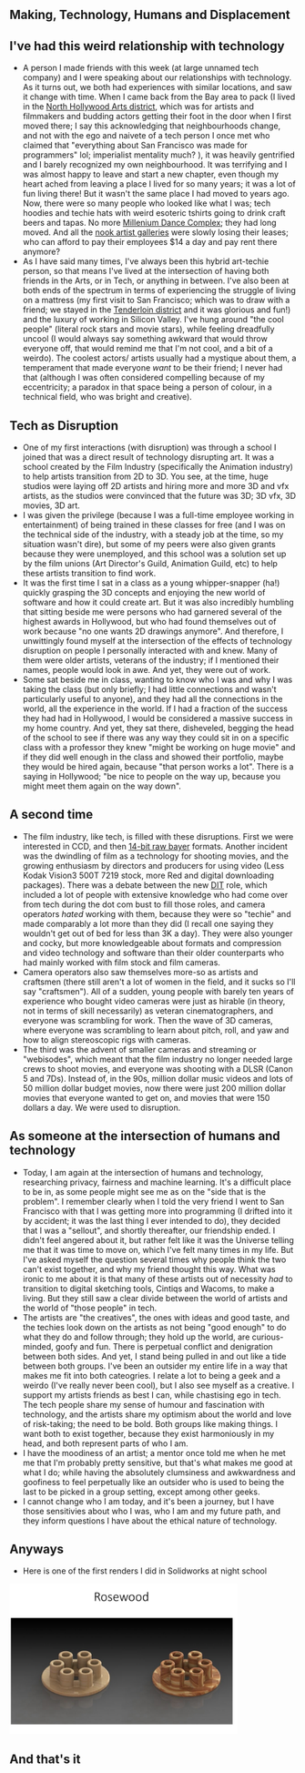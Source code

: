 ## Making, Technology, Humans and Displacement

## I've had this weird relationship with technology
- A person I made friends with this week (at large unnamed tech company) and I were speaking about our relationships with
  technology. As it turns out, we both had experiences with similar locations, and saw it change with time. When I came
  back from the Bay area to pack (I lived in the [North Hollywood Arts district](https://en.wikipedia.org/wiki/NoHo_Arts_District,_Los_Angeles), which was for artists and filmmakers and
  budding actors getting their foot in the door when I first moved there; I say this acknowledging that neighbourhoods change, and not with the ego and naivete of a tech person I once met who claimed that "everything about San Francisco was made for programmers" lol; imperialist mentality much? ), it was heavily gentrified and I barely recognized
  my own neighbourhood. It was terrifying and I was almost happy to leave and start a new chapter, even though my heart ached from leaving a place I lived for so many years; it was a lot of fun living there! But it wasn't the same place I had moved to years ago. Now, there were so many
  people who looked like what I was; tech hoodies and techie hats with weird esoteric tshirts going to drink craft beers and tapas. No more [Millenium Dance Complex](https://en.wikipedia.org/wiki/The_Millennium_Dance_Complex); they had long moved. And all the [nook artist galleries](https://culturela.org/cultural-centers/lankershim-arts-center/)
  were slowly losing their leases; who can afford to pay their employees $14 a day and pay rent there anymore?
- As I have said many times, I've always been this hybrid art-techie person, so that means I've lived at the intersection
  of having both friends in the Arts, or in Tech, or anything in between. I've also been at both ends of the spectrum in
  terms of experiencing the struggle of living on a mattress (my first visit to San Francisco; which was to draw with a 
  friend; we stayed in the [Tenderloin district](https://en.wikipedia.org/wiki/Tenderloin,_San_Francisco) and it was glorious and fun!) and the luxury of working in Silicon Valley. I've hung around "the cool people" (literal rock stars and movie stars), while feeling dreadfully uncool (I would always say something awkward that would throw everyone off, that would remind me that I'm not cool, and a bit of a weirdo). The coolest actors/ artists usually had a mystique about them, a temperament that made everyone *want* to be their friend; I never had that (although I was often considered compelling because of my eccentricity; a paradox in that space being a person of colour, in a technical field, who was bright and creative).
  
## Tech as Disruption
- One of my first interactions (with disruption) was through a school I joined that was a direct result of technology disrupting
  art. It was a school created by the Film Industry (specifically the Animation industry) to help artists transition
  from 2D to 3D. You see, at the time, huge studios were laying off 2D artists and hiring more and more 3D and vfx artists,
  as the studios were convinced that the future was 3D; 3D vfx, 3D movies, 3D art.
- I was given the privilege (because I was a full-time employee working in entertainment) of being trained in these
  classes for free (and I was on the technical side of the industry, with a steady job at the time, so my situation wasn't dire), but some of my peers were also given grants because they were unemployed, and this school was a solution
  set up by the film unions (Art Director's Guild, Animation Guild, etc) to help these artists transition to find work.
- It was the first time I sat in a class as a young whipper-snapper (ha!) quickly grasping the 3D concepts and enjoying
  the new world of software and how it could create art. But it was also incredibly humbling that sitting beside me
  were persons who had garnered several of the highest awards in Hollywood, but who had found themselves out of work
  because "no one wants 2D drawings anymore". And therefore, I unwittingly found myself at the intersection of the effects
  of technology disruption on people I personally interacted with and knew. Many of them were older artists, veterans of
  the industry; if I mentioned their names, people would look in awe. And yet, they were out of work.
- Some sat beside me in class, wanting to know who I was and why I was taking the class (but only briefly; I had little 
  connections and wasn't particularly useful to anyone), and they had all the connections
  in the world, all the experience in the world. If I had a fraction of the success they had had in Hollywood, I would be
  considered a massive success in my home country. And yet, they sat there, disheveled, begging the head of the school
  to see if there was any way they could sit in on a specific class with a professor they knew "might be working on huge movie" and 
  if they did well enough in the class and showed their portfolio, maybe they would be hired again, because "that person
  works a lot". There is a saying in Hollywood; "be nice to people on the way up, because you might meet them again on the way down".
  
## A second time
- The film industry, like tech, is filled with these disruptions. First we were interested in CCD, and then [14-bit raw bayer](https://en.wikipedia.org/wiki/Bayer_filter) formats. Another incident was the dwindling of film as a technology
  for shooting movies, and the growing enthusiasm by directors and producers for using video (Less Kodak Vision3 500T 7219 stock, more Red and digital downloading packages). There was a debate between the new [DIT](https://en.wikipedia.org/wiki/Digital_imaging_technician) role, which included a lot of people with extensive knowledge who had come over from tech during the dot com bust to fill those roles, and camera operators *hated* working with them, because they were so "techie" and made comparably a lot more than they did (I recall one saying they wouldn't get out of bed for less than 3K a day). They were also younger and cocky, but more knowledgeable about formats and compression and video technology and software than their older counterparts who had mainly worked with film stock and film cameras.
- Camera operators also saw themselves more-so as artists and craftsmen (there still aren't a lot of women in the field, and it sucks so I'll say "craftsmen"). All of a sudden, young
  people with barely ten years of experience who bought video cameras were just as hirable (in theory, not in terms of skill
  necessarily) as veteran cinematographers, and everyone was scrambling for work. Then the wave of 3D cameras, where everyone was scrambling to learn about pitch, roll, and yaw and how to align stereoscopic rigs with cameras. 
- The third was the advent of smaller cameras
  and streaming or "webisodes", which meant that the film industry no longer needed large crews to shoot movies, and everyone was shooting with a DLSR (Canon 5 and 7Ds). Instead
  of, in the 90s, million dollar music videos and lots of 50 million dollar budget movies, now there were just 200 million
  dollar movies that everyone wanted to get on, and movies that were 150 dollars a day. We were used to disruption.
  
## As someone at the intersection of humans and technology
- Today, I am again at the intersection of humans and technology, researching privacy, fairness and machine learning. 
  It's a difficult place to be in, as some people might see me as on the "side that is the problem". I remember clearly
  when I told the very friend I went to San Francisco with that I was getting more into programming 
  (I drifted into it by accident; it was the last thing I ever intended to do), they decided that
  I was a "sellout", and shortly thereafter, our friendship ended. I didn't feel angered about it, but rather felt like it was the Universe telling me that it was time to move on, which I've felt many times in my life. But I've asked myself the question several times why people think the two can't exist together, and why my friend thought this way.
  What was ironic to me about it is that many of these artists out of necessity *had* to transition to digital sketching
  tools, Cintiqs and Wacoms, to make a living. But they still saw a clear divide between the world of artists and the 
  world of "those people" in tech. 
- The artists are "the creatives", the ones with ideas and good taste, and the techies look down on the artists as not being "good enough"
  to do what they do and follow through; they hold up the world, are curious-minded, goofy and fun. There is perpetual conflict and denigration between both sides. And yet, I stand being pulled 
  in and out like a tide between both groups. I've been an outsider my entire life in a way that makes me fit into both cateogries. I relate a lot to being a geek and a weirdo (I've really never been cool), but I also see myself as a creative. I support my artists friends as best I can, while chastising ego in 
  tech. The tech people share my sense of humour and fascination with technology, and the artists share my optimism about the world and love of risk-taking; the need to be bold. Both groups like making things. I want both to exist together, because they exist harmoniously in my head, and both represent parts of who I am.
- I have the moodiness of an artist; a mentor once told me when he met me that I'm probably pretty sensitive, but that's
  what makes me good at what I do; while having the absolutely clumsiness and awkwardness and goofiness to feel perpetually
  like an outsider who is used to being the last to be picked in a group setting, except among other geeks.
- I cannot change who I am today, and it's been a journey, but I have those sensitivies about who I was, who I am and
  my future path, and they inform questions I have about the ethical nature of technology.
  
## Anyways
- Here is one of the first renders I did in Solidworks at night school

<img src="/images/doiknowyou/rosewood.png" width="400">

## And that's it
